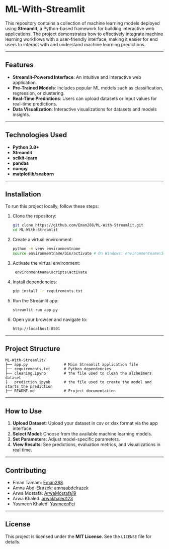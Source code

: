 # ML-With-Streamlit  

This repository contains a collection of machine learning models deployed using **Streamlit**, a Python-based framework for building interactive web applications. The project demonstrates how to effectively integrate machine learning workflows with a user-friendly interface, making it easier for end users to interact with and understand machine learning predictions.

---

## Features  
- **Streamlit-Powered Interface**: An intuitive and interactive web application.  
- **Pre-Trained Models**: Includes popular ML models such as classification, regression, or clustering. 
- **Real-Time Predictions**: Users can upload datasets or input values for real-time predictions.  
- **Data Visualization**: Interactive visualizations for datasets and models insights.  
---

## Technologies Used  
- **Python 3.8+**  
- **Streamlit**  
- **scikit-learn**  
- **pandas**
- **numpy**  
- **matplotlib/seaborn**  

---

## Installation  
To run this project locally, follow these steps:  

1. Clone the repository:  
   ```bash  
   git clone https://github.com/Eman288/ML-With-Streamlit.git  
   cd ML-With-Streamlit  
   ```  

2. Create a virtual environment:  
   ```bash  
   python -m venv environmentname  
   source environmentname/bin/activate # On Windows: environmentname\Scripts\activate  
   ```  
3. Activate the virtual environment:
   ```bash
    environmentname\scripts\activate
   ```

5. Install dependencies:  
   ```bash  
   pip install -r requirements.txt  
   ```  

6. Run the Streamlit app:  
   ```bash  
   streamlit run app.py  
   ```  

7. Open your browser and navigate to:  
   ```text  
   http://localhost:8501  
   ```  

---

## Project Structure  
```plaintext  
ML-With-Streamlit/  
├── app.py                # Main Streamlit application file  
├── requirements.txt      # Python dependencies  
├── cleaning.ipynb        # the file used to clean the alzheimers dataset
├── prediction.ipynb      # the file used to create the model and starts the prediction
├── README.md             # Project documentation
```
---

## How to Use  
1. **Upload Dataset**: Upload your dataset in csv or xlsx format via the app interface.  
2. **Select Model**: Choose from the available machine learning models.  
3. **Set Parameters**: Adjust model-specific parameters.  
4. **View Results**: See predictions, evaluation metrics, and visualizations in real time.  

 
---
## Contributing  

- Eman Tamam: [Eman288](https://github.com/Eman288)  
- Amna Abd-Elrazek: [amnaabdelrazek](https://github.com/amnaabdelrazek)
- Arwa Mostafa: [ArwaMostafa19](https://github.com/ArwaMostafa19)
- Arwa Khaled: [arwakhaled123](https://github.com/arwakhaled123)
- Yasmeen Khaled: [YasmeenFci](https://github.com/YasmeenFci)

---

## License  
This project is licensed under the **MIT License**. See the `LICENSE` file for details.  
